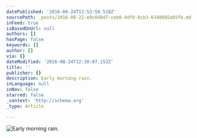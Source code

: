 ```yaml
---
datePublished: '2016-08-24T12:53:50.518Z'
sourcePath: _posts/2016-08-22-e0c0d8d7-ceb8-4df0-8cb3-6348685ab5fb.md
inFeed: true
isBasedOnUrl: null
authors: []
hasPage: false
keywords: []
author: []
via: {}
dateModified: '2016-08-24T12:30:07.153Z'
title: ''
publisher: {}
description: Early morning rain.
inLanguage: null
inNav: false
starred: false
_context: 'http://schema.org'
_type: Article

---
```

![Early morning rain.](https://the-grid-user-content.s3-us-west-2.amazonaws.com/e8428d80-0b7d-4da1-93d0-ed8250323f2b.jpg)